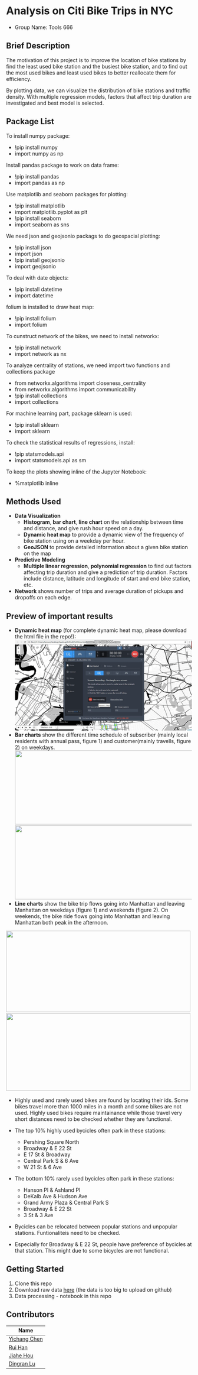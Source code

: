 # Analysis on Citi Bike Trips in NYC
- Group Name: Tools 666         

Brief Description
-------------------
The motivation of this project is to improve the location of bike stations by find the least used bike station and the busiest bike station, and to find out the most used bikes and least used bikes to better reallocate them for efficiency. 

By plotting data, we can visualize the distribution of bike stations and traffic density. With multiple regression models, factors that affect trip duration are investigated and best model is selected.

Package List
-----------------------
To install numpy package:
- !pip install numpy
- import numpy as np

Install pandas package to work on data frame:
- !pip install pandas
- import pandas as np

Use matplotlib and seaborn packages for plotting:
- !pip install matplotlib
- import matplotlib.pyplot as plt
- !pip install seaborn
- import seaborn as sns

We need json and geojsonio packags to do geospacial plotting:
- !pip install json
- import json 
- !pip install geojsonio
- import geojsonio

To deal with date objects:
- !pip install datetime
- import datetime

folium is installed to draw heat map:
- !pip install folium
- import folium

To cunstruct network of the bikes, we need to install networkx:
- !pip install network
- import network as nx

To analyze centrality of stations, we need import two functions and collections package
- from networkx.algorithms import closeness_centrality
- from networkx.algorithms import communicability
- !pip install collections 
- import collections

For machine learning part, package sklearn is used:
- !pip install sklearn 
- import sklearn

To check the statistical results of regressions, install:
- !pip statsmodels.api 
- import statsmodels.api as sm

To keep the plots showing inline of the Jupyter Notebook:
- %matplotlib inline

Methods Used
------------
- **Data Visualization**
  - **Histogram**, **bar chart**, **line chart** on the relationship between time and distance, and give rush hour speed on a day.
  - **Dynamic heat map** to provide a dynamic view of the frequency of bike station using on a weekday per hour. 
  - **GeoJSON** to provide detailed information about a given bike station on the map
- **Predictive Modeling**
  - **Multiple linear regression**, **polynomial regression** to find out factors affecting trip duration and give a prediction of trip duration. Factors include distance, latitude and longitude of start and end bike station, etc. 
- **Network** shows number of trips and average duration of pickups and dropoffs on each edge. 

Preview of important results 
------------------
- **Dynamic heat map** (for complete dynamic heat map, please download the html file in the repo!): 
  ![](Plot.gif)
- **Bar charts** show the different time schedule of subscriber (mainly local residents with annual pass, figure 1) and customer(mainly travells, figure 2) on weekdays.
  <img src="https://github.com/harry0107100/Tools666/blob/master/Screen%20Shot%202018-12-02%20at%209.16.30%20PM.png?raw=true" width="525" height="200">
  <img src="https://github.com/harry0107100/Tools666/blob/master/Screen%20Shot%202018-12-02%20at%209.16.37%20PM.png?raw=true" width="500" height="200">
- **Line charts** show the bike trip flows going into Manhattan and leaving Manhattan on weekdays (figure 1) and weekends (figure 2). On weekends, the bike ride flows going into Manhattan and leaving Manhattan both peak in the afternoon. 
 <img src="https://github.com/harry0107100/Tools666/blob/master/Screen%20Shot%202018-12-02%20at%209.19.27%20PM.png?raw=true" width="500" height="220">
 <img src="https://github.com/harry0107100/Tools666/blob/master/Screen%20Shot%202018-12-02%20at%209.19.45%20PM.png?raw=true" width="500" height="210">
 
 - Highly used and rarely used bikes are found by locating their ids. Some bikes travel more than 1000 miles in a month and some bikes are not used. Highly used bikes require maintainance while those travel very short distances need to be checked whether they are functional. 

- The top 10% highly used bycicles often park in these stations:
  - Pershing Square North
  - Broadway & E 22 St
  - E 17 St & Broadway
  - Central Park S & 6 Ave
  - W 21 St & 6 Ave
  
- The bottom 10% rarely used bycicles often park in these stations:
  - Hanson Pl & Ashland Pl
  - DeKalb Ave & Hudson Ave
  - Grand Army Plaza & Central Park S
  - Broadway & E 22 St
  - 3 St & 3 Ave
 
 - Bycicles can be relocated between popular stations and unpopular stations. Funtionaliteis need to be checked.
  - Especially for Broadway & E 22 St, people have preference of bycicles at that station. This might due to some bicycles are not functional.

Getting Started
------------------
1. Clone this repo
2. Download raw data [here](https://s3.amazonaws.com/tripdata/201810-citibike-tripdata.csv.zip) (the data is too big to upload on github)
3. Data processing - notebook in this repo


Contributors
------------------
|Name     |  
|---------|
|[Yichang Chen](https://github.com/yichangchen1030)| 
|[Rui Han](https://github.com/harry0107100) | 
|[Jiahe Hou](https://github.com/jiahehousherry) | 
|[Dingran Lu](https://github.com/LDRRRR) | 
